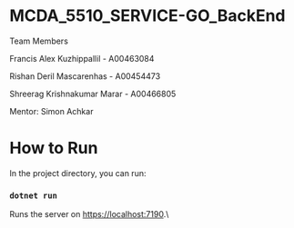# MCDA_5510_SERVICE-GO_BackEnd

Team Members

Francis Alex Kuzhippallil - A00463084

Rishan Deril Mascarenhas - A00454473

Shreerag Krishnakumar Marar - A00466805

Mentor: Simon Achkar

# How to Run

In the project directory, you can run:

### `dotnet run`

Runs the server on [https://localhost:7190](https://localhost:7190).\
